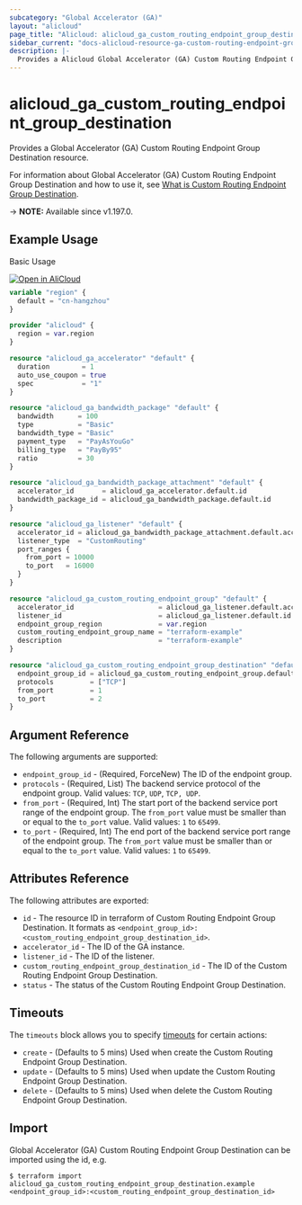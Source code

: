 ```yaml
---
subcategory: "Global Accelerator (GA)"
layout: "alicloud"
page_title: "Alicloud: alicloud_ga_custom_routing_endpoint_group_destination"
sidebar_current: "docs-alicloud-resource-ga-custom-routing-endpoint-group-destination"
description: |-
  Provides a Alicloud Global Accelerator (GA) Custom Routing Endpoint Group Destination resource.
---
```


# alicloud_ga_custom_routing_endpoint_group_destination

Provides a Global Accelerator (GA) Custom Routing Endpoint Group Destination resource.

For information about Global Accelerator (GA) Custom Routing Endpoint Group Destination and how to use it, see [What is Custom Routing Endpoint Group Destination](https://www.alibabacloud.com/help/en/global-accelerator/latest/api-ga-2019-11-20-createcustomroutingendpointgroupdestinations).

-> **NOTE:** Available since v1.197.0.

## Example Usage

Basic Usage

<div style="display: block;margin-bottom: 40px;"><div class="oics-button" style="float: right;position: absolute;margin-bottom: 10px;">
  <a href="https://api.aliyun.com/terraform?resource=alicloud_ga_custom_routing_endpoint_group_destination&exampleId=70e988a4-74bc-2b5f-5435-02374a03eb4b6a3bc3ec&activeTab=example&spm=docs.r.ga_custom_routing_endpoint_group_destination.0.70e988a474&intl_lang=EN_US" target="_blank">
    <img alt="Open in AliCloud" src="https://img.alicdn.com/imgextra/i1/O1CN01hjjqXv1uYUlY56FyX_!!6000000006049-55-tps-254-36.svg" style="max-height: 44px; max-width: 100%;">
  </a>
</div></div>

```terraform
variable "region" {
  default = "cn-hangzhou"
}

provider "alicloud" {
  region = var.region
}

resource "alicloud_ga_accelerator" "default" {
  duration        = 1
  auto_use_coupon = true
  spec            = "1"
}

resource "alicloud_ga_bandwidth_package" "default" {
  bandwidth      = 100
  type           = "Basic"
  bandwidth_type = "Basic"
  payment_type   = "PayAsYouGo"
  billing_type   = "PayBy95"
  ratio          = 30
}

resource "alicloud_ga_bandwidth_package_attachment" "default" {
  accelerator_id       = alicloud_ga_accelerator.default.id
  bandwidth_package_id = alicloud_ga_bandwidth_package.default.id
}

resource "alicloud_ga_listener" "default" {
  accelerator_id = alicloud_ga_bandwidth_package_attachment.default.accelerator_id
  listener_type  = "CustomRouting"
  port_ranges {
    from_port = 10000
    to_port   = 16000
  }
}

resource "alicloud_ga_custom_routing_endpoint_group" "default" {
  accelerator_id                     = alicloud_ga_listener.default.accelerator_id
  listener_id                        = alicloud_ga_listener.default.id
  endpoint_group_region              = var.region
  custom_routing_endpoint_group_name = "terraform-example"
  description                        = "terraform-example"
}

resource "alicloud_ga_custom_routing_endpoint_group_destination" "default" {
  endpoint_group_id = alicloud_ga_custom_routing_endpoint_group.default.id
  protocols         = ["TCP"]
  from_port         = 1
  to_port           = 2
}
```

## Argument Reference

The following arguments are supported:

* `endpoint_group_id` - (Required, ForceNew) The ID of the endpoint group.
* `protocols` - (Required, List) The backend service protocol of the endpoint group. Valid values: `TCP`, `UDP`, `TCP, UDP`.
* `from_port` - (Required, Int) The start port of the backend service port range of the endpoint group. The `from_port` value must be smaller than or equal to the `to_port` value. Valid values: `1` to `65499`.
* `to_port` - (Required, Int) The end port of the backend service port range of the endpoint group. The `from_port` value must be smaller than or equal to the `to_port` value. Valid values: `1` to `65499`.

## Attributes Reference

The following attributes are exported:

* `id` - The resource ID in terraform of Custom Routing Endpoint Group Destination. It formats as `<endpoint_group_id>:<custom_routing_endpoint_group_destination_id>`.
* `accelerator_id` - The ID of the GA instance.
* `listener_id` - The ID of the listener.
* `custom_routing_endpoint_group_destination_id` - The ID of the Custom Routing Endpoint Group Destination.
* `status` - The status of the Custom Routing Endpoint Group Destination.

## Timeouts

The `timeouts` block allows you to specify [timeouts](https://developer.hashicorp.com/terraform/language/resources/syntax#operation-timeouts) for certain actions:

* `create` - (Defaults to 5 mins) Used when create the Custom Routing Endpoint Group Destination.
* `update` - (Defaults to 5 mins) Used when update the Custom Routing Endpoint Group Destination.
* `delete` - (Defaults to 5 mins) Used when delete the Custom Routing Endpoint Group Destination.

## Import

Global Accelerator (GA) Custom Routing Endpoint Group Destination can be imported using the id, e.g.

```shell
$ terraform import alicloud_ga_custom_routing_endpoint_group_destination.example <endpoint_group_id>:<custom_routing_endpoint_group_destination_id>
```
